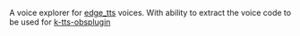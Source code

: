 A voice explorer for [edge_tts](https://github.com/rany2/edge-tts) voices. With ability to extract the voice code to be used for [k-tts-obsplugin](https://github.com/bountygiver/k-tts-obsplugin)